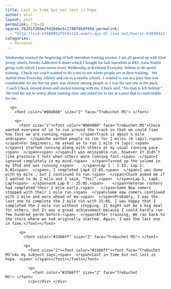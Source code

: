 ```yaml
---
title: Last in time but not lost in hope
author: arul
layout: post
permalink: /?p=28
spaces_762d1f2bbe2fd194be5c1748fd5df03d_permalink:
  - "http://cid-a7680953f5fdc114.users.api-df.live.net/Users(-6383842215583694572)/Blogs('A7680953F5FDC114!113')/Entries('A7680953F5FDC114!487')?authkey=NzXxYOsM*PI%24"
categories:
  - Personal
---
```

<div id="msgcns!A7680953F5FDC114!487" class="bvMsg">
  <div>
    <p>
      <font size="2"><font color="#004080" face="Trebuchet MS">Wednesday marked the beginning of half marathon training session. I am all geared up with hind jersey, shorts, brooks Addiction 6 shoes which I bought for half marathon at REI. Asha Seattle group with which I train meets every Wednesday at Kirkland Everyday Athlete to do speed training. <span> </span>Chuck our coach wanted to do a test to see where people are at their training.<span>  </span><span> </span>We started from Everyday Athlete and ran to a nearby school.<span>  </span>I wanted to run at a pace that was comfortable for me but my pace was slowest among people so I was the last one in the pack.<span>   </span><span> </span>Coach Chuck slowed down and started running with me. Chuck said, “No man is left behind.” <span> </span>He told me not to worry about running slow and asked me to run at a pace that is comfortable for me.</font></font> 
      
      <p>
        <font color="#004080" size="2" face="Trebuchet MS"> </font> 
        
        <p>
          <font size="2"><font color="#004080" face="Trebuchet MS">Chuck wanted everyone of us to run around the track so that we could time how fast we are running.<span>   </span>Track is about ¼ mile and<span>  </span>he wanted people to run for 2 miles (8 laps).<span>  </span>For beginners, he asked us to run 1 mile (4 laps).<span>   </span>I started running along with others at my usual running pace.<span>  </span><span> </span>It was enjoyable run, however It didn’t like pressure I felt when others were running fast.<span>  </span>I ignored completely in my mind.<span>  </span>Turned up the volume in my IPod and was running.<span>    </span>Lap 1 : 2.55, Lap 2: 6.02<span>  </span>… I completed Lap4 12:05.<span>  </span>I was done with my mile , but I continued to run.<span>  </span>Chuck asked me if I wanted to do 2 mile and I said, “Yes!”.<span>  </span>Lap 5, Lap6, Lap7<span>  </span>and Lap 8 : 25:05.<span>    </span>Veteran runners had completed their 2 mile early.<span>   </span>Some New comers stopped with their 1 mile run.<span>  </span>Some new comers continued with 2 mile and were ahead of me.<span>  </span>Probably, I was the last one to complete the 2 mile run with 25:05. I was happy that I completed the 2 mile run without stopping. It might not be a big deal for others, but It was a great achievement because I could hardly run few hundred yards before.<span>  </span>After training, We ran back to the store where we had originally started. Again, I was the last one in time.</font></font> 
          
          <p>
            <font color="#3366ff" size="2" face="Trebuchet MS"> </font> 
            
            <p>
              <font size="2"><font color="#3366ff"><font face="Trebuchet MS">As my subject says,<span>  </span>Last in time but not lost in hope. <span> </span></font></font></font> 
              
              <p>
                <font color="#3366ff" size="2" face="Trebuchet MS"> </font>
              </p></div> </div>